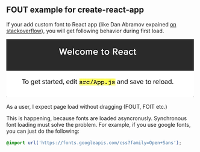 ## FOUT example for create-react-app

If your add custom font to React app (like Dan Abramov expained [on stackoverflow](https://stackoverflow.com/questions/41676054/how-to-add-fonts-to-create-react-app-based-projects)), you will get following behavior during first load.

![FOUT example](/fout.gif "FOUT example")

As a user, I expect page load without dragging (FOUT, FOIT etc.)

This is happening, because fonts are loaded asyncronusly. Synchronous  font loading must solve the problem. For example, if you use google fonts, you can just do the following:

```css
@import url('https://fonts.googleapis.com/css?family=Open+Sans');
```


